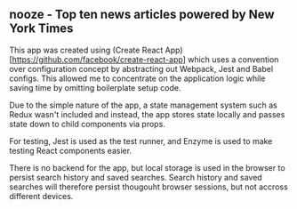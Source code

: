 ## nooze - Top ten news articles powered by New York Times

This app was created using (Create React App)[https://github.com/facebook/create-react-app] which uses a convention over configuration concept by abstracting out Webpack, Jest and Babel configs. This allowed me to concentrate on the application logic while saving time by omitting boilerplate setup code.

Due to the simple nature of the app, a state management system such as Redux wasn't included and instead, the app stores state locally and passes state down to child components via props.

For testing, Jest is used as the test runner, and Enzyme is used to make testing React components easier.

There is no backend for the app, but local storage is used in the browser to persist search history and saved searches. Search history and saved searches will therefore persist thougouht browser sessions, but not accross different devices.
